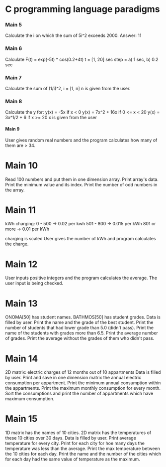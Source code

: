 # C programming language paradigms #

### Main 5 ###
Calculate the i on which the sum of 5i^2 exceeds 2000.
Answer: 11

### Main 6 ###
Calculate F(t) = exp(-5t) * cos(0.2+4t) t = [1, 20] sec 
step = a) 1 sec, b) 0.2 sec

### Main 7 ###
Calculate the sum of (1/i)^2, i = [1, n]
n is given from the user.

### Main 8 ###
Calculate the y for:
y(x) = -5x if x < 0
y(x) = 7x^2 + 16x if 0 <= x < 20
y(x) = 3x^1/2 + 6 if x >= 20
x is given from the user

#### Main 9 ####
User gives random real numbers and the program calculates 
how many of them are > 34.

# Main 10 #
Read 100 numbers and put them in one dimension array.
Print array's data.
Print the minimum value and its index.
Print the number of odd numbers in the array.

# Main 11 #
kWh charging:
0 - 500 -> 0.02 per kwh
501 - 800 -> 0.015 per kWh
801 or more -> 0.01 per kWh

charging is scaled
User gives the number of kWh and program calculates the charge.

# Main 12 #
User inputs positive integers and the program calculates the average.
The user input is being checked.

# Main 13 #
ONOMA[50] has student names.
BATHMOS[50] has student grades.
Data is filled by user.
Print the name and the grade of the best student.
Print the number of students that had lower grade than 5.0 (didn't pass).
Print the name of the students with grades more than 6.5.
Print the average number of grades.
Print the average without the grades of them who didn't pass.

# Main 14 #
2D matrix: electric charges of 12 months out of 10 appartments
Data is filled by user.
Print and save in one dimension matrix the annual electric consumption
per appartment.
Print the minimum annual consumption within the appartments.
Print the maximum monthly consumption for every month.
Sort the consumptions and print the number of appartments which have
maximum consumption.

# Main 15 #
1D matrix has the names of 10 cities.
2D matrix has the temperatures of these 10 cities over 30 days.
Data is filled by user.
Print average temperature for every city.
Print for each city for hoe many days the temperature was less than the average.
Print the max temperature between the 10 cities for each day.
Print the name and the number of the cities which for each day had the same value of temperature as the maximum.

